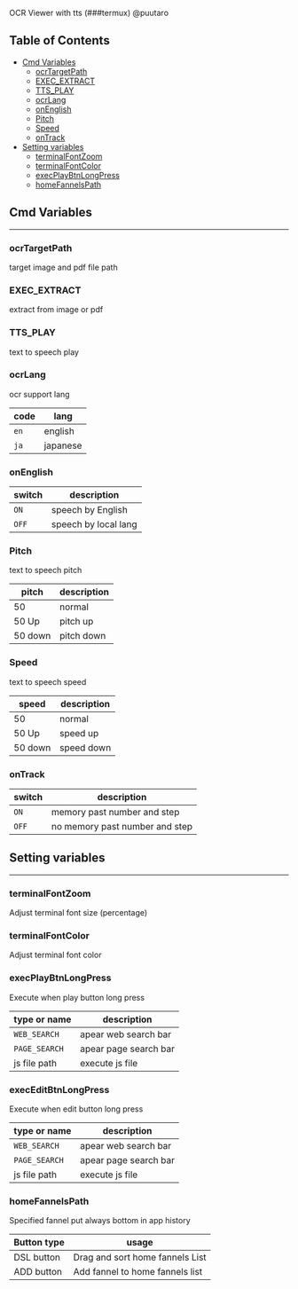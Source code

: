 OCR Viewer with tts (###termux) @puutaro


Table of Contents
-------
<!-- vim-markdown-toc GFM --> 
* [Cmd Variables](#cmd-variables)
	* [ocrTargetPath](#ocrtargetpath)
	* [EXEC_EXTRACT](#exec_extract)
	* [TTS_PLAY](#tts_play)
	* [ocrLang](#ocrlang)
	* [onEnglish](#onenglish)
	* [Pitch](#pitch)
	* [Speed](#speed)
	* [onTrack](#ontrack)
* [Setting variables](#setting-variables)
	* [terminalFontZoom](#terminalfontzoom)
	* [terminalFontColor](#terminalfontcolor)
	* [execPlayBtnLongPress](#execplaybtnlongpress)
	* [homeFannelsPath](#homefannelspath)


## Cmd Variables
--------

### ocrTargetPath 
target image and pdf file path

### EXEC_EXTRACT 
extract from image or pdf

### TTS_PLAY 
text to speech play

### ocrLang
ocr support lang

| code | lang |
| -------- | -------- |
| `en` | english |
| `ja` | japanese |

### onEnglish

| switch | description |
| ------ | --------- |
| `ON` | speech by English |
| `OFF` | speech by local lang |

### Pitch
text to speech pitch

| pitch | description |
| ------ | --------- |
| 50 | normal |
| 50 Up | pitch up |
| 50 down | pitch down |

### Speed
text to speech speed

| speed | description |
| ------ | --------- |
| 50 | normal |
| 50 Up | speed up |
| 50 down | speed down |

### onTrack

| switch | description |
| ------ | --------- |
| `ON` | memory past number and step |
| `OFF` | no memory past number and step |


## Setting variables
---------

### terminalFontZoom 
Adjust terminal font size (percentage)

### terminalFontColor
Adjust terminal font color

### execPlayBtnLongPress
Execute when play button long press

| type or name | description |
| ------- | ------- |
| `WEB_SEARCH` | apear web search bar |
| `PAGE_SEARCH` | apear page search bar |
| js file path | execute js file |


### execEditBtnLongPress
Execute when edit button long press

| type or name | description |
| ------- | ------- |
| `WEB_SEARCH` | apear web search bar |
| `PAGE_SEARCH` | apear page search bar |
| js file path | execute js file |

### homeFannelsPath
Specified fannel put always bottom in app history 

| Button type | usage | 
| --------- | --------- |
| DSL button | Drag and sort home fannels List |
| ADD button | Add fannel to home fannels list |
